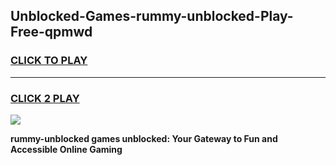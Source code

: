 
## Unblocked-Games-rummy-unblocked-Play-Free-qpmwd
<h3>
<a href="https://premium76.site?title=rummy-unblocked&ref=23A">CLICK TO PLAY</a></h3>
<hr>

<h3>
<a href="https://premium76.site?title=rummy-unblocked&ref=23A">CLICK 2 PLAY</a>
  
</h3>

<a href="https://premium76.site?title=rummy-unblocked&ref=23A"><img src="https://clearcache.store/games.png"></a>


**rummy-unblocked games unblocked: Your Gateway to Fun and Accessible Online Gaming**
